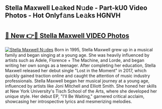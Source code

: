 ## Stella Maxwell Le𝚊ked N𝚞de - Part-kU0 Video Photos - Hot Onlyf𝚊ns Le𝚊ks HGNVH

# <h2><a href="http://ab75700.deff.icu/?id=Stella+Maxwell">🔗 New 👉🔴 Stella Maxwell VIDEO Photos</a></h2>

[![Stella Maxwell N𝚞des](https://i.imgur.com/rIISA9y.gif)](http://ab75700.deff.icu/?id=Stella+Maxwell)
Born in 1995, Stella Maxwell grew up in a musical family and began singing at a young age. She was heavily influenced by artists such as Adele, Florence + The Machine, and Lorde, and began writing her own songs as a teenager. After completing her education, Stella Maxwell released her debut single "Lost in the Moment" in 2017, which quickly gained traction online and caught the attention of music industry professionals. Stella Maxwell began her musical journey at a young age, influenced by artists like Joni Mitchell and Elliott Smith. She honed her skills at New York University's Tisch School of the Arts, where she developed her unique style. Her debut EP, "I'll Be Waiting," garnered critical acclaim, showcasing her introspective lyrics and mesmerizing melodies.
